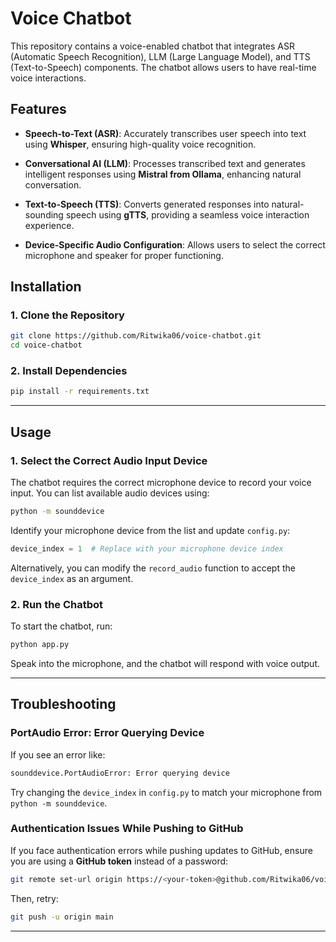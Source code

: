# Voice Chatbot

This repository contains a voice-enabled chatbot that integrates ASR (Automatic Speech Recognition), LLM (Large Language Model), and TTS (Text-to-Speech) components. The chatbot allows users to have real-time voice interactions.

## Features

- **Speech-to-Text (ASR)**: Accurately transcribes user speech into text using **Whisper**, ensuring high-quality voice recognition.

- **Conversational AI (LLM)**: Processes transcribed text and generates intelligent responses using **Mistral from Ollama**, enhancing natural conversation.

- **Text-to-Speech (TTS)**: Converts generated responses into natural-sounding speech using **gTTS**, providing a seamless voice interaction experience.

- **Device-Specific Audio Configuration**: Allows users to select the correct microphone and speaker for proper functioning.

## Installation

### 1. Clone the Repository

```sh
git clone https://github.com/Ritwika06/voice-chatbot.git
cd voice-chatbot
```

### 2. Install Dependencies

```sh
pip install -r requirements.txt
```

---

## Usage

### 1. Select the Correct Audio Input Device

The chatbot requires the correct microphone device to record your voice input. You can list available audio devices using:

```sh
python -m sounddevice
```

Identify your microphone device from the list and update `config.py`:

```python
device_index = 1  # Replace with your microphone device index
```

Alternatively, you can modify the `record_audio` function to accept the `device_index` as an argument.

### 2. Run the Chatbot

To start the chatbot, run:

```sh
python app.py
```

Speak into the microphone, and the chatbot will respond with voice output.

---

## Troubleshooting

### **PortAudio Error: Error Querying Device**

If you see an error like:

```sh
sounddevice.PortAudioError: Error querying device
```

Try changing the `device_index` in `config.py` to match your microphone from `python -m sounddevice`.

### **Authentication Issues While Pushing to GitHub**

If you face authentication errors while pushing updates to GitHub, ensure you are using a **GitHub token** instead of a password:

```sh
git remote set-url origin https://<your-token>@github.com/Ritwika06/voice-chatbot.git
```

Then, retry:

```sh
git push -u origin main
```

---

